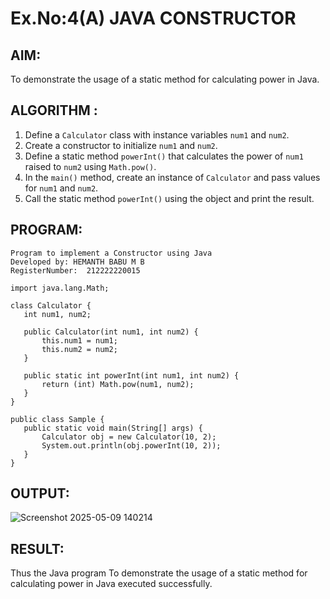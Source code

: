 # Ex.No:4(A)  JAVA CONSTRUCTOR
## AIM:
To demonstrate the usage of a static method for calculating power in Java.

## ALGORITHM :


1. Define a `Calculator` class with instance variables `num1` and `num2`.
2. Create a constructor to initialize `num1` and `num2`.
3. Define a static method `powerInt()` that calculates the power of `num1` raised to `num2` using `Math.pow()`.
4. In the `main()` method, create an instance of `Calculator` and pass values for `num1` and `num2`.
5. Call the static method `powerInt()` using the object and print the result.




## PROGRAM:
 ```
Program to implement a Constructor using Java
Developed by: HEMANTH BABU M B
RegisterNumber:  212222220015

import java.lang.Math;

class Calculator {
    int num1, num2;

    public Calculator(int num1, int num2) {
        this.num1 = num1;
        this.num2 = num2;
    }

    public static int powerInt(int num1, int num2) {
        return (int) Math.pow(num1, num2);
    }
}

public class Sample {
    public static void main(String[] args) {
        Calculator obj = new Calculator(10, 2);
        System.out.println(obj.powerInt(10, 2));
    }
}

```

## OUTPUT:

![Screenshot 2025-05-09 140214](https://github.com/user-attachments/assets/503edd2f-b7bb-4919-82a5-0e0568302ac0)


## RESULT:
Thus the Java program To demonstrate the usage of a static method for calculating power in Java executed successfully.
